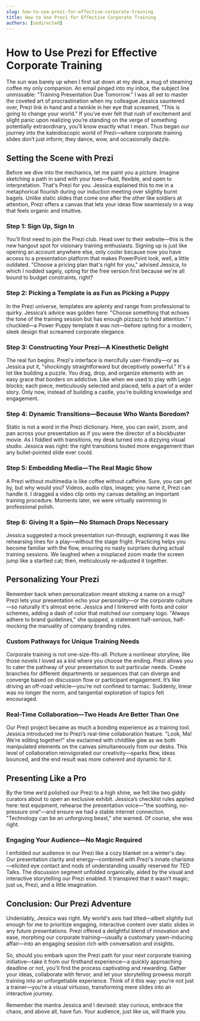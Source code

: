 ```yaml
---
slug: how-to-use-prezi-for-effective-corporate-training
title: How to Use Prezi for Effective Corporate Training
authors: [undirected]
---
```



# How to Use Prezi for Effective Corporate Training

The sun was barely up when I first sat down at my desk, a mug of steaming coffee my only companion. An email pinged into my inbox, the subject line unmissable: "Training Presentation Due Tomorrow." I was all set to master the coveted art of procrastination when my colleague Jessica sauntered over, Prezi link in hand and a twinkle in her eye that screamed, "This is going to change your world." If you’ve ever felt that rush of excitement and slight panic upon realizing you’re standing on the verge of something potentially extraordinary, you’ll know exactly what I mean. Thus began our journey into the kaleidoscopic world of Prezi—where corporate training slides don’t just inform; they dance, wow, and occasionally dazzle.

## Setting the Scene with Prezi

Before we dive into the mechanics, let me paint you a picture. Imagine sketching a path in sand with your toes—fluid, flexible, and open to interpretation. That's Prezi for you. Jessica explained this to me in a metaphorical flourish during our induction meeting over slightly burnt bagels. Unlike static slides that come one after the other like soldiers at attention, Prezi offers a canvas that lets your ideas flow seamlessly in a way that feels organic and intuitive.

### Step 1: Sign Up, Sign In

You'll first need to join the Prezi club. Head over to their website—this is the new hangout spot for visionary training enthusiasts. Signing up is just like opening an account anywhere else, only cooler because now you have access to a presentation platform that makes PowerPoint look, well, a little outdated. "Choose a pricing plan that's right for you," advised Jessica, to which I nodded sagely, opting for the free version first because we're all bound to budget constraints, right?

### Step 2: Picking a Template is as Fun as Picking a Puppy

In the Prezi universe, templates are aplenty and range from professional to quirky. Jessica’s advice was golden here: "Choose something that echoes the tone of the training session but has enough pizzazz to hold attention." I chuckled—a Power Puppy template it was not—before opting for a modern, sleek design that screamed corporate elegance.

### Step 3: Constructing Your Prezi—A Kinesthetic Delight

The real fun begins. Prezi's interface is mercifully user-friendly—or as Jessica put it, "shockingly straightforward but deceptively powerful." It's a lot like building a puzzle. You drag, drop, and organize elements with an easy grace that borders on addictive. Like when we used to play with Lego blocks; each piece, meticulously selected and placed, tells a part of a wider story. Only now, instead of building a castle, you’re building knowledge and engagement.

### Step 4: Dynamic Transitions—Because Who Wants Boredom?

Static is not a word in the Prezi dictionary. Here, you can swirl, zoom, and pan across your presentation as if you were the director of a blockbuster movie. As I fiddled with transitions, my desk turned into a dizzying visual studio. Jessica was right: the right transitions touted more engagement than any bullet-pointed slide ever could.

### Step 5: Embedding Media—The Real Magic Show

A Prezi without multimedia is like coffee without caffeine. Sure, you can get by, but why would you? Videos, audio clips, images; you name it, Prezi can handle it. I dragged a video clip onto my canvas detailing an important training procedure. Moments later, we were virtually swimming in professional polish.

### Step 6: Giving It a Spin—No Stomach Drops Necessary

Jessica suggested a mock presentation run-through, explaining it was like rehearsing lines for a play—without the stage fright. Practicing helps you become familiar with the flow, ensuring no nasty surprises during actual training sessions. We laughed when a misplaced zoom made the screen jump like a startled cat; then, meticulously re-adjusted it together.

## Personalizing Your Prezi

Remember back when personalization meant sticking a name on a mug? Prezi lets your presentation echo your personality—or the corporate culture—so naturally it's almost eerie. Jessica and I tinkered with fonts and color schemes, adding a dash of color that matched our company logo. "Always adhere to brand guidelines," she quipped, a statement half-serious, half-mocking the manuality of company branding rules.

### Custom Pathways for Unique Training Needs

Corporate training is not one-size-fits-all. Picture a nonlinear storyline, like those novels I loved as a kid where you choose the ending. Prezi allows you to cater the pathway of your presentation to suit particular needs. Create branches for different departments or sequences that can diverge and converge based on discussion flow or participant engagement. It’s like driving an off-road vehicle—you’re not confined to tarmac. Suddenly, linear was no longer the norm, and tangential exploration of topics felt encouraged.

### Real-Time Collaboration—Two Heads Are Better Than One

Our Prezi project became as much a bonding experience as a training tool. Jessica introduced me to Prezi’s real-time collaboration feature. "Look, Ma! We’re editing together!" she exclaimed with childlike glee as we both manipulated elements on the canvas simultaneously from our desks. This level of collaboration reinvigorated our creativity—sparks flew, ideas bounced, and the end result was more coherent and dynamic for it.

## Presenting Like a Pro

By the time we’d polished our Prezi to a high shine, we felt like two giddy curators about to open an exclusive exhibit. Jessica’s checklist rules applied here: test equipment, rehearse the presentation voice—"the soothing, no-pressure one"—and ensure we had a stable internet connection. "Technology can be an unforgiving beast," she warned. Of course, she was right.

### Engaging Your Audience—No Magic Required

I enfolded our audience in our Prezi like a cozy blanket on a winter's day. Our presentation clarity and energy—combined with Prezi's innate charisma—elicited eye contact and nods of understanding usually reserved for TED Talks. The discussion segment unfolded organically, aided by the visual and interactive storytelling our Prezi enabled. It transpired that it wasn’t magic; just us, Prezi, and a little imagination.

## Conclusion: Our Prezi Adventure

Undeniably, Jessica was right. My world's axis had tilted—albeit slightly but enough for me to prioritize engaging, interactive content over static slides in any future presentations. Prezi offered a delightful blend of innovation and ease, morphing our corporate training—usually a customary yawn-inducing affair—into an engaging session rich with conversation and insights.

So, should you embark upon the Prezi path for your next corporate training initiative—take it from our firsthand experience—a quickly approaching deadline or not, you'll find the process captivating and rewarding. Gather your ideas, collaborate with fervor, and let your storytelling prowess morph training into an unforgettable experience. Think of it this way: you’re not just a trainer—you’re a visual virtuoso, transforming mere slides into an interactive journey.

Remember the mantra Jessica and I devised: stay curious, embrace the chaos, and above all, have fun. Your audience, just like us, will thank you.